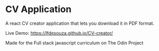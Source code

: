 # CV Application

A react CV creator application that lets you download it in PDF format.
 
Live Demo: https://lfdesouza.github.io/CV-creator/

Made for the Full stack javascript curriculum on The Odin Project 


